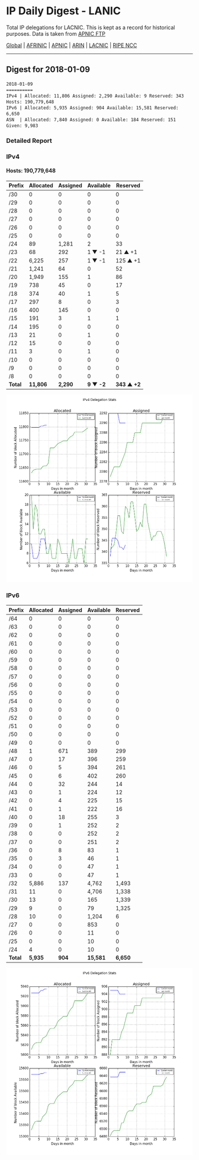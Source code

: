 # IP Daily Digest - LANIC

Total IP delegations for LACNIC. This is kept as a record for historical purposes. Data is taken from [APNIC FTP](https://ftp.apnic.net/)

[Global](https://github.com/csmets/IP-Daily-Digest) | [AFRINIC](https://github.com/csmets/IP-Daily-Digest/tree/master/archives/AFRINIC) | [APNIC](https://github.com/csmets/IP-Daily-Digest/tree/master/archives/APNIC) | [ARIN](https://github.com/csmets/IP-Daily-Digest/tree/master/archives/ARIN) | [LACNIC](https://github.com/csmets/IP-Daily-Digest/tree/master/archives/LACNIC) | [RIPE NCC](https://github.com/csmets/IP-Daily-Digest/tree/master/archives/RIPE_NCC)

---

## Digest for 2018-01-09
```
2018-01-09
==========
IPv4 | Allocated: 11,806 Assigned: 2,290 Available: 9 Reserved: 343 Hosts: 190,779,648
IPv6 | Allocated: 5,935 Assigned: 904 Available: 15,581 Reserved: 6,650
ASN  | Allocated: 7,840 Assigned: 0 Available: 184 Reserved: 151 Given: 9,983
```

### Detailed Report

### IPv4

#### Hosts: **190,779,648**

| Prefix | Allocated | Assigned | Available | Reserved |
| ----- | ----- | ----- | ----- | ----- |
| /30 | 0 | 0 | 0 | 0 |
| /29 | 0 | 0 | 0 | 0 |
| /28 | 0 | 0 | 0 | 0 |
| /27 | 0 | 0 | 0 | 0 |
| /26 | 0 | 0 | 0 | 0 |
| /25 | 0 | 0 | 0 | 0 |
| /24 | 89 | 1,281 | 2 | 33 |
| /23 | 68 | 292 | 1 ▼ -1 | 21 ▲ +1 |
| /22 | 6,225 | 257 | 1 ▼ -1 | 125 ▲ +1 |
| /21 | 1,241 | 64 | 0 | 52 |
| /20 | 1,949 | 155 | 1 | 86 |
| /19 | 738 | 45 | 0 | 17 |
| /18 | 374 | 40 | 1 | 5 |
| /17 | 297 | 8 | 0 | 3 |
| /16 | 400 | 145 | 0 | 0 |
| /15 | 191 | 3 | 1 | 1 |
| /14 | 195 | 0 | 0 | 0 |
| /13 | 21 | 0 | 1 | 0 |
| /12 | 15 | 0 | 0 | 0 |
| /11 | 3 | 0 | 1 | 0 |
| /10 | 0 | 0 | 0 | 0 |
| /9 | 0 | 0 | 0 | 0 |
| /8 | 0 | 0 | 0 | 0 |
| **Total** | **11,806** | **2,290** | **9 ▼ -2** | **343 ▲ +2** |

![ipv4-stats](ipv4-figure.png)

### IPv6

| Prefix | Allocated | Assigned | Available | Reserved |
| ----- | ----- | ----- | ----- | ----- |
| /64 | 0 | 0 | 0 | 0 |
| /63 | 0 | 0 | 0 | 0 |
| /62 | 0 | 0 | 0 | 0 |
| /61 | 0 | 0 | 0 | 0 |
| /60 | 0 | 0 | 0 | 0 |
| /59 | 0 | 0 | 0 | 0 |
| /58 | 0 | 0 | 0 | 0 |
| /57 | 0 | 0 | 0 | 0 |
| /56 | 0 | 0 | 0 | 0 |
| /55 | 0 | 0 | 0 | 0 |
| /54 | 0 | 0 | 0 | 0 |
| /53 | 0 | 0 | 0 | 0 |
| /52 | 0 | 0 | 0 | 0 |
| /51 | 0 | 0 | 0 | 0 |
| /50 | 0 | 0 | 0 | 0 |
| /49 | 0 | 0 | 0 | 0 |
| /48 | 1 | 671 | 389 | 299 |
| /47 | 0 | 17 | 396 | 259 |
| /46 | 0 | 5 | 394 | 261 |
| /45 | 0 | 6 | 402 | 260 |
| /44 | 0 | 32 | 244 | 14 |
| /43 | 0 | 1 | 224 | 12 |
| /42 | 0 | 4 | 225 | 15 |
| /41 | 0 | 1 | 222 | 16 |
| /40 | 0 | 18 | 255 | 3 |
| /39 | 0 | 1 | 252 | 2 |
| /38 | 0 | 0 | 252 | 2 |
| /37 | 0 | 0 | 251 | 2 |
| /36 | 0 | 8 | 83 | 1 |
| /35 | 0 | 3 | 46 | 1 |
| /34 | 0 | 0 | 47 | 1 |
| /33 | 0 | 0 | 47 | 1 |
| /32 | 5,886 | 137 | 4,762 | 1,493 |
| /31 | 11 | 0 | 4,706 | 1,338 |
| /30 | 13 | 0 | 165 | 1,339 |
| /29 | 9 | 0 | 79 | 1,325 |
| /28 | 10 | 0 | 1,204 | 6 |
| /27 | 0 | 0 | 853 | 0 |
| /26 | 0 | 0 | 11 | 0 |
| /25 | 0 | 0 | 10 | 0 |
| /24 | 4 | 0 | 10 | 0 |
| **Total** | **5,935** | **904** | **15,581** | **6,650** |

![ipv6-stats](ipv6-figure.png)